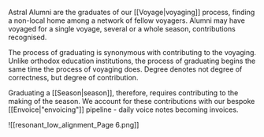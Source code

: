 Astral Alumni are the graduates of our [[Voyage|voyaging]] process, finding a non-local home among a network of fellow voyagers. Alumni may have voyaged for a single voyage, several or a whole season, contributions recognised. 

The process of graduating is synonymous with contributing to the voyaging. Unlike orthodox education institutions, the process of graduating begins the same time the process of voyaging does. Degree denotes not degree of correctness, but degree of contribution.

Graduating a [[Season|season]], therefore, requires contributing to the making of the season. We account for these contributions with our bespoke [[Envoice|"envoicing"]] pipeline - daily voice notes becoming invoices.

![[resonant_low_alignment_Page 6.png]]